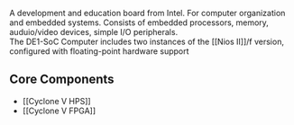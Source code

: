 A development and education board from Intel. For computer organization and embedded systems.
Consists of embedded processors, memory, auduio/video devices, simple I/O peripherals.  
The DE1-SoC Computer includes two instances of the [[Nios II]]/f version, configured with floating-point hardware support

## Core Components

- [[Cyclone V HPS]]
- [[Cyclone V FPGA]]
